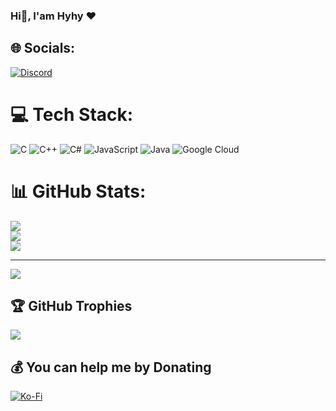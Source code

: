 ### Hi👋, I'am Hyhy ❤️
<!--
**hyhy7/hyhy7** is a ✨ _special_ ✨ repository because its `README.md` (this file) appears on your GitHub profile.

Here are some ideas to get you started:

- 🔭 I’m currently working on ...
- 🌱 I’m currently learning ...
- 👯 I’m looking to collaborate on ...
- 🤔 I’m looking for help with ...
- 💬 Ask me about ...
- 📫 How to reach me: ...
- 😄 Pronouns: ...
- ⚡ Fun fact: ...
-->

## 🌐 Socials:
[![Discord](https://img.shields.io/badge/Discord-%237289DA.svg?logo=discord&logoColor=white)](https://discord.gg/(https://discord.gg/slk-community)) 

# 💻 Tech Stack:
![C](https://img.shields.io/badge/c-%2300599C.svg?style=flat&logo=c&logoColor=white) ![C++](https://img.shields.io/badge/c++-%2300599C.svg?style=flat&logo=c%2B%2B&logoColor=white) ![C#](https://img.shields.io/badge/c%23-%23239120.svg?style=flat&logo=c-sharp&logoColor=white) ![JavaScript](https://img.shields.io/badge/javascript-%23323330.svg?style=flat&logo=javascript&logoColor=%23F7DF1E) ![Java](https://img.shields.io/badge/java-%23ED8B00.svg?style=flat&logo=java&logoColor=white) ![Google Cloud](https://img.shields.io/badge/Google%20Cloud-%234285F4.svg?style=flat&logo=google-cloud&logoColor=white)
# 📊 GitHub Stats:
![](https://github-readme-stats.vercel.app/api?username=hyhy7&theme=radical&hide_border=false&include_all_commits=true&count_private=true)<br/>
![](https://github-readme-streak-stats.herokuapp.com/?user=hyhy7&theme=radical&hide_border=false)<br/>
![](https://github-readme-stats.vercel.app/api/top-langs/?username=hyhy7&theme=radical&hide_border=false&include_all_commits=true&count_private=true&layout=compact)

---
[![](https://visitcount.itsvg.in/api?id=hyhy7&icon=0&color=1)](https://visitcount.itsvg.in)

 ## 🏆 GitHub Trophies
![](https://github-profile-trophy.vercel.app/?username=hyhy7&theme=radical&no-frame=false&no-bg=false&margin-w=4)
  
 ## 💰 You can help me by Donating
  [![Ko-Fi](https://img.shields.io/badge/Ko--fi-F16061?style=for-the-badge&logo=ko-fi&logoColor=white)](https://ko-fi.com/https://ko-fi.com/hyhytro) 

  
<!-- Proudly created with GPRM ( https://gprm.itsvg.in ) -->
